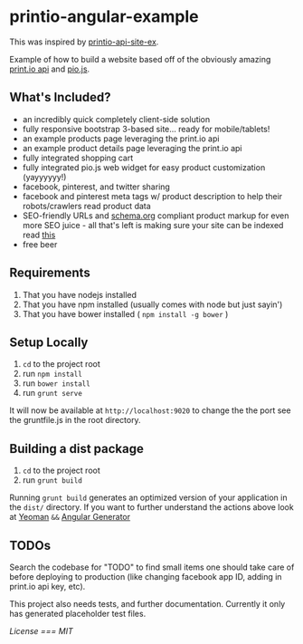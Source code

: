 printio-angular-example
=====================

This was inspired by [printio-api-site-ex](https://github.com/printdotio/printio-api-site-ex).

Example of how to build a website based off of the obviously amazing [print.io api](http://print.io/api) and [pio.js](http://print.io/platform-web).

## What's Included?
- an incredibly quick completely client-side solution
- fully responsive bootstrap 3-based site... ready for mobile/tablets!
- an example products page leveraging the print.io api
- an example product details page leveraging the print.io api
- fully integrated shopping cart
- fully integrated pio.js web widget for easy product customization (yayyyyyy!)
- facebook, pinterest, and twitter sharing
- facebook and pinterest meta tags w/ product description to help their robots/crawlers read product data
- SEO-friendly URLs and [schema.org](http://www.schema.org/Product) compliant product markup for even more SEO juice - all that's left is making sure your site can be indexed read [this](http://www.yearofmoo.com/2012/11/angularjs-and-seo.html)
- free beer

## Requirements
1. That you have nodejs installed
2. That you have npm installed (usually comes with node but just sayin')
3. That you have bower installed ( `npm install -g bower` )

## Setup Locally
1. `cd` to the project root
2. run `npm install`
3. run `bower install`
4. run `grunt serve`

It will now be available at `http://localhost:9020` to change the the port see the gruntfile.js in the root directory.

## Building a dist package
1. `cd` to the project root
2. run `grunt build`

Running `grunt build` generates an optimized version of your application in the `dist/` directory. If you want to further understand the actions above look at [Yeoman](http://yeoman.io/) `&&` [Angular Generator](https://github.com/yeoman/generator-angular)

## TODOs

Search the codebase for "TODO" to find small items one should take care of before deploying to production (like changing facebook app ID, adding in print.io api key, etc).

This project also needs tests, and further documentation. Currently it only has generated placeholder test files. 

*License === MIT*

